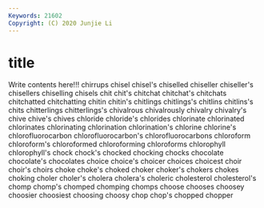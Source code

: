 ```yaml
---
Keywords: 21602
Copyright: (C) 2020 Junjie Li
---
```


# title

Write contents here!!!
chirrups 
chisel 
chisel's 
chiselled 
chiseller 
chiseller's 
chisellers 
chiselling 
chisels 
chit
chit's 
chitchat 
chitchat's 
chitchats 
chitchatted 
chitchatting 
chitin 
chitin's 
chitlings 
chitlings's
chitlins 
chitlins's 
chits 
chitterlings 
chitterlings's 
chivalrous 
chivalrously 
chivalry 
chivalry's 
chive
chive's 
chives 
chloride 
chloride's 
chlorides 
chlorinate 
chlorinated 
chlorinates 
chlorinating 
chlorination
chlorination's 
chlorine 
chlorine's 
chlorofluorocarbon 
chlorofluorocarbon's 
chlorofluorocarbons 
chloroform 
chloroform's 
chloroformed 
chloroforming
chloroforms 
chlorophyll 
chlorophyll's 
chock 
chock's 
chocked 
chocking 
chocks 
chocolate 
chocolate's
chocolates 
choice 
choice's 
choicer 
choices 
choicest 
choir 
choir's 
choirs 
choke
choke's 
choked 
choker 
choker's 
chokers 
chokes 
choking 
choler 
choler's 
cholera
cholera's 
choleric 
cholesterol 
cholesterol's 
chomp 
chomp's 
chomped 
chomping 
chomps 
choose
chooses 
choosey 
choosier 
choosiest 
choosing 
choosy 
chop 
chop's 
chopped 
chopper
